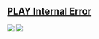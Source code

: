 ## [PLAY Internal Error](https://js13kgames.com/games/internal-error/index.html)
![](https://github.com/toxazol/js13k/blob/master/js13k_2.gif)
![](https://github.com/toxazol/js13k/blob/master/js13k_1.gif)
